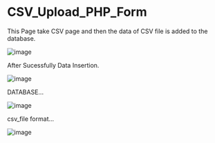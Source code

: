 # CSV_Upload_PHP_Form
This Page take CSV page and then the data of CSV file is added to the database.

![image](https://github.com/yogeshdevtulla/CSV_Upload_PHP_Form/assets/101208427/c819c611-e7f4-468e-ab59-26060e6f16a9)


After Sucessfully Data Insertion.


![image](https://github.com/yogeshdevtulla/CSV_Upload_PHP_Form/assets/101208427/7fc8dc83-4f39-460b-af9f-86310869db08)


DATABASE...


![image](https://github.com/yogeshdevtulla/CSV_Upload_PHP_Form/assets/101208427/dddc3146-85b5-42b9-aec8-b472ef8653e7)


csv_file format...


![image](https://github.com/yogeshdevtulla/CSV_Upload_PHP_Form/assets/101208427/1ce21f12-6204-40aa-872e-cea1aa21ac25)






